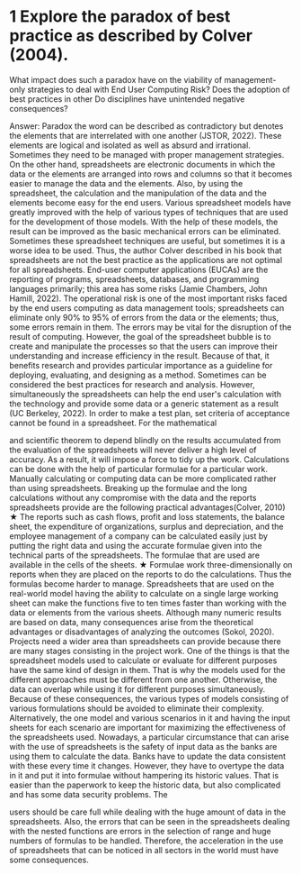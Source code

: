 # 1 Explore the paradox of best practice as described by Colver (2004).

What impact does such a paradox have on the viability of management-
only strategies to deal with End User Computing Risk? Does the adoption
of best practices in other Do disciplines have unintended negative
consequences?

Answer: Paradox the word can be described as contradictory but denotes the elements that
are interrelated with one another (JSTOR, 2022). These elements are logical and isolated as
well as absurd and irrational. Sometimes they need to be managed with proper management
strategies. On the other hand, spreadsheets are electronic documents in which the data or the
elements are arranged into rows and columns so that it becomes easier to manage the data and
the elements. Also, by using the spreadsheet, the calculation and the manipulation of the data
and the elements become easy for the end users. Various spreadsheet models have greatly
improved with the help of various types of techniques that are used for the development of
those models. With the help of these models, the result can be improved as the basic
mechanical errors can be eliminated. Sometimes these spreadsheet techniques are useful, but
sometimes it is a worse idea to be used. Thus, the author Colver described in his book that
spreadsheets are not the best practice as the applications are not optimal for all spreadsheets.
End-user computer applications (EUCAs) are the reporting of programs, spreadsheets,
databases, and programming languages primarily; this area has some risks (Jamie Chambers,
John Hamill, 2022). The operational risk is one of the most important risks faced by the end
users computing as data management tools; spreadsheets can eliminate only 90% to 95% of
errors from the data or the elements; thus, some errors remain in them. The errors may be
vital for the disruption of the result of computing. However, the goal of the spreadsheet
bubble is to create and manipulate the processes so that the users can improve their
understanding and increase efficiency in the result. Because of that, it benefits research and
provides particular importance as a guideline for deploying, evaluating, and designing as a
method. Sometimes can be considered the best practices for research and analysis. However,
simultaneously the spreadsheets can help the end user&#39;s calculation with the technology and
provide some data or a generic statement as a result (UC Berkeley, 2022). In order to make a
test plan, set criteria of acceptance cannot be found in a spreadsheet. For the mathematical

and scientific theorem to depend blindly on the results accumulated from the evaluation of
the spreadsheets will never deliver a high level of accuracy. As a result, it will impose a force
to tidy up the work.
Calculations can be done with the help of particular formulae for a particular work. Manually
calculating or computing data can be more complicated rather than using spreadsheets.
Breaking up the formulae and the long calculations without any compromise with the data
and the reports spreadsheets provide are the following practical advantages(Colver, 2010)
★ The reports such as cash flows, profit and loss statements, the balance sheet,
the expenditure of organizations, surplus and depreciation, and the employee
management of a company can be calculated easily just by putting the right
data and using the accurate formulae given into the technical parts of the
spreadsheets. The formulae that are used are available in the cells of the
sheets.
★ Formulae work three-dimensionally on reports when they are placed on the
reports to do the calculations. Thus the formulas become harder to manage.
Spreadsheets that are used on the real-world model having the ability to
calculate on a single large working sheet can make the functions five to ten
times faster than working with the data or elements from the various sheets.
Although many numeric results are based on data, many consequences arise from the
theoretical advantages or disadvantages of analyzing the outcomes (Sokol, 2020). Projects
need a wider area than spreadsheets can provide because there are many stages consisting in
the project work. One of the things is that the spreadsheet models used to calculate or
evaluate for different purposes have the same kind of design in them. That is why the models
used for the different approaches must be different from one another. Otherwise, the data can
overlap while using it for different purposes simultaneously. Because of these consequences,
the various types of models consisting of various formulations should be avoided to eliminate
their complexity. Alternatively, the one model and various scenarios in it and having the
input sheets for each scenario are important for maximizing the effectiveness of the
spreadsheets used.
Nowadays, a particular circumstance that can arise with the use of spreadsheets is the safety
of input data as the banks are using them to calculate the data. Banks have to update the data
consistent with these every time it changes. However, they have to overtype the data in it and
put it into formulae without hampering its historic values. That is easier than the paperwork
to keep the historic data, but also complicated and has some data security problems. The

users should be care full while dealing with the huge amount of data in the spreadsheets.
Also, the errors that can be seen in the spreadsheets dealing with the nested functions are
errors in the selection of range and huge numbers of formulas to be handled. Therefore, the
acceleration in the use of spreadsheets that can be noticed in all sectors in the world must
have some consequences.